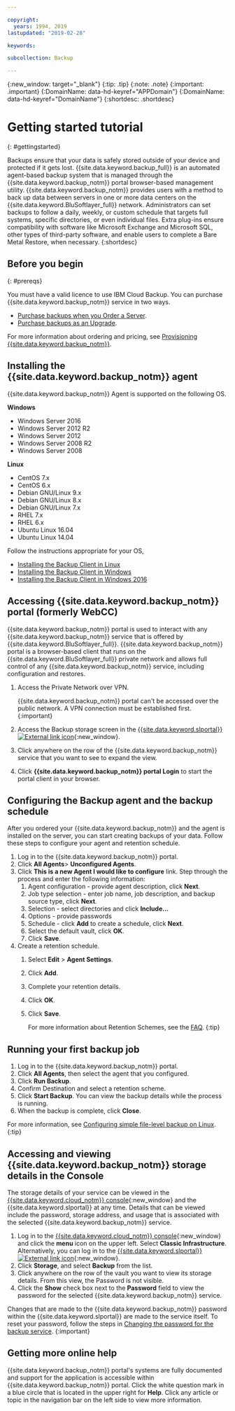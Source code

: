 ```yaml
---

copyright:
  years: 1994, 2019
lastupdated: "2019-02-28"

keywords:

subcollection: Backup

---
```

{:new_window: target="_blank"}
{:tip: .tip}
{:note: .note}
{:important: .important}
{:DomainName: data-hd-keyref="APPDomain"}
{:DomainName: data-hd-keyref="DomainName"}
{:shortdesc: .shortdesc}

# Getting started tutorial
{: #gettingstarted}

Backups ensure that your data is safely stored outside of your device and protected if it gets lost. {{site.data.keyword.backup_full}} is an automated agent-based backup system that is managed through the {{site.data.keyword.backup_notm}} portal browser-based management utility. {{site.data.keyword.backup_notm}} provides users with a method to back up data between servers in one or more data centers on the {{site.data.keyword.BluSoftlayer_full}} network. Administrators can set backups to follow a daily, weekly, or custom schedule that targets full systems, specific directories, or even individual files. Extra plug-ins ensure compatibility with software like Microsoft Exchange and Microsoft SQL, other types of third-party software, and enable users to complete a Bare Metal Restore, when necessary.
{:shortdesc}

## Before you begin
{: #prereqs}

You must have a valid licence to use IBM Cloud Backup. You can purchase {{site.data.keyword.backup_notm}} service in two ways.

- [Purchase backups when you Order a Server](/docs/infrastructure/Backup?topic=Backup-ordering#purchasingwithserver).
- [Purchase backups as an Upgrade](/docs/infrastructure/Backup?topic=Backup-ordering#purchasingasupgrade).

For more information about ordering and pricing, see [Provisioning {{site.data.keyword.backup_notm}}](/docs/infrastructure/Backup?topic=Backup-ordering).

## Installing the {{site.data.keyword.backup_notm}} agent

{{site.data.keyword.backup_notm}} Agent is supported on the following OS.

**Windows**
 - Windows Server 2016
 - Windows Server 2012 R2
 - Windows Server 2012
 - Windows Server 2008 R2
 - Windows Server 2008

**Linux**
 - CentOS 7.x
 - CentOS 6.x
 - Debian GNU/Linux 9.x
 - Debian GNU/Linux 8.x
 - Debian GNU/Linux 7.x
 - RHEL 7.x
 - RHEL 6.x
 - Ubuntu Linux 16.04
 - Ubuntu Linux 14.04

Follow the instructions appropriate for your OS,
- [Installing the Backup Client in Linux](/docs/infrastructure/Backup?topic=Backup-InstallinLinux)
- [Installing the Backup Client in Windows](/docs/infrastructure/Backup?topic=Backup-InstallinWindows)
- [Installing the Backup Client in Windows 2016](/docs/infrastructure/Backup?topic=Backup-InstallinWindows2016)

## Accessing {{site.data.keyword.backup_notm}} portal (formerly WebCC)

{{site.data.keyword.backup_notm}} portal is used to interact with any {{site.data.keyword.backup_notm}} service that is offered by {{site.data.keyword.BluSoftlayer_full}}. {{site.data.keyword.backup_notm}} portal is a browser-based client that runs on the {{site.data.keyword.BluSoftlayer_full}} private network and allows full control of any {{site.data.keyword.backup_notm}} service, including configuration and restores.

1. Access the Private Network over VPN.

   {{site.data.keyword.backup_notm}} portal can't be accessed over the public network. A VPN connection must be established first.
   {:important}
2. Access the Backup storage screen in the [{{site.data.keyword.slportal}} ![External link icon](../../icons/launch-glyph.svg "External link icon")](https://control.softlayer.com/){:new_window}.
3. Click anywhere on the row of the {{site.data.keyword.backup_notm}} service that you want to see to expand the view.
4. Click **{{site.data.keyword.backup_notm}} portal Login** to start the portal client in your browser.

## Configuring the Backup agent and the backup schedule

After you ordered your {{site.data.keyword.backup_notm}} and the agent is installed on the server, you can start creating backups of your data. Follow these steps to configure your agent and retention schedule.

1. Log in to the {{site.data.keyword.backup_notm}} portal.
2. Click **All Agents**> **Unconfigured Agents**.
3. Click **This is a new Agent I would like to configure** link. Step through the process and enter the following information:
   1. Agent configuration - provide agent description, click **Next**.
   2. Job type selection - enter job name, job description, and backup source type, click **Next**.
   3. Selection - select directories and click **Include...**
   4. Options - provide passwords
   5. Schedule - click **Add** to create a schedule, click **Next**.
   6. Select the default vault, click **OK**.
   7. Click **Save**.
4. Create a retention schedule.
   1. Select **Edit** > **Agent Settings**.
   2. Click **Add**.
   3. Complete your retention details.
   4. Click **OK**.
   5. Click **Save**.

      For more information about Retention Schemes, see the [FAQ](faqs.html).
      {:tip}

## Running your first backup job

1. Log in to the {{site.data.keyword.backup_notm}} portal.
2. Click **All Agents**, then select the agent that you configured.
3. Click **Run Backup**.
4. Confirm Destination and select a retention scheme.
5. Click **Start Backup**. You can view the backup details while the process is running.
6. When the backup is complete, click **Close**.

For more information, see [Configuring simple file-level backup on Linux](/docs/infrastructure/Backup?topic=Backup-configureLinuxBackup).
{:tip}

## Accessing and viewing {{site.data.keyword.backup_notm}} storage details in the Console

The storage details of your service can be viewed in the [{{site.data.keyword.cloud_notm}} console](https://{DomainName}/){:new_window} and the {{site.data.keyword.slportal}} at any time. Details that can be viewed include the password, storage address, and usage that is associated with the selected {{site.data.keyword.backup_notm}} service.

1. Log in to the [{{site.data.keyword.cloud_notm}} console](https://{DomainName}){:new_window} and click the **menu** icon on the upper left. Select **Classic Infrastructure**.</br>
   Alternatively, you can log in to the [{{site.data.keyword.slportal}} ![External link icon](../../icons/launch-glyph.svg "External link icon")](https://control.softlayer.com/){:new_window}.
2. Click **Storage**, and select **Backup** from the list.
2. Click anywhere on the row of the vault you want to view its storage details. From this view, the Password is not visible.
3. Click the **Show** check box next to the **Password** field to view the password for the selected {{site.data.keyword.backup_notm}} service.

Changes that are made to the {{site.data.keyword.backup_notm}} password within the {{site.data.keyword.slportal}} are made to the service itself. To reset your password, follow the steps in [Changing the password for the backup service](/docs/infrastructure/Backup?topic=Backup-changePassword).
{:important}

## Getting more online help

{{site.data.keyword.backup_notm}} portal's systems are fully documented and support for the application is accessible within {{site.data.keyword.backup_notm}} portal. Click the white question mark in a blue circle that is located in the upper right for **Help**. Click any article or topic in the navigation bar on the left side to view more information.
